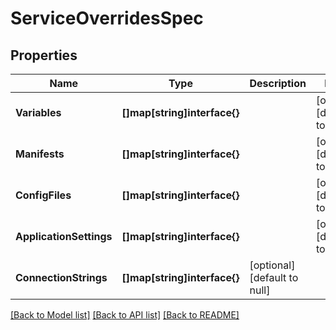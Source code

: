 # ServiceOverridesSpec

## Properties
Name | Type | Description | Notes
------------ | ------------- | ------------- | -------------
**Variables** | **[]map[string]interface{}** |  | [optional] [default to null]
**Manifests** | **[]map[string]interface{}** |  | [optional] [default to null]
**ConfigFiles** | **[]map[string]interface{}** |  | [optional] [default to null]
**ApplicationSettings** | **[]map[string]interface{}** |  | [optional] [default to null]
**ConnectionStrings** | **[]map[string]interface{}**  | [optional] [default to null]

[[Back to Model list]](../README.md#documentation-for-models) [[Back to API list]](../README.md#documentation-for-api-endpoints) [[Back to README]](../README.md)


